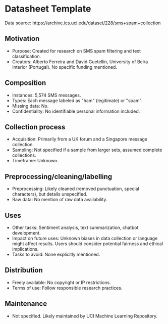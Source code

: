 # Datasheet Template

Data source: https://archive.ics.uci.edu/dataset/228/sms+spam+collection

## Motivation

- Purpose: Created for research on SMS spam filtering and text classification.
- Creators: Alberto Ferreira and David Guetellin, University of Beira Interior (Portugal). No specific funding mentioned.

 
## Composition

- Instances: 5,574 SMS messages.
- Types: Each message labeled as "ham" (legitimate) or "spam".
- Missing data: No.
- Confidentiality: No identifiable personal information included.

## Collection process

- Acquisition: Primarily from a UK forum and a Singapore message collection.
- Sampling: Not specified if a sample from larger sets, assumed complete collections.
- Timeframe: Unknown.

## Preprocessing/cleaning/labelling

- Preprocessing: Likely cleaned (removed punctuation, special characters), but details unspecified.
- Raw data: No mention of raw data availability.
 
## Uses

- Other tasks: Sentiment analysis, text summarization, chatbot development.
- Impact on future uses: Unknown biases in data collection or language might affect results. Users should consider potential fairness and ethical implications.
- Tasks to avoid: None explicitly mentioned.

## Distribution

- Freely available: No copyright or IP restrictions.
- Terms of use: Follow responsible research practices.  

## Maintenance

- Not specified. Likely maintained by UCI Machine Learning Repository.

